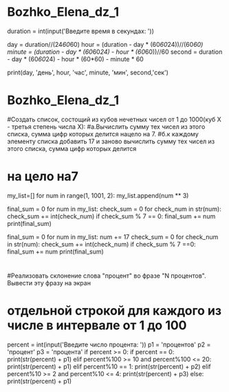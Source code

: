 # Bozhko_Elena_dz_1

duration = int(input('Введите время в секундах: '))

day = duration//(24*60*60)
hour = (duration - day * (60*60*24))//(60*60)
minute = (duration - day * (60*60*24) - hour * (60*60))//60
second = duration - day * (60*60*24) - hour * (60*60) - minute * 60


print(day, 'день', hour, 'час', minute, 'мин', second,'сек')
# Bozhko_Elena_dz_1

#Создать список, состощий из кубов нечетных чисел от 1 до 1000(куб Х - третья степень числа Х):
#а.Вычислить сумму тех чисел из этого списка, сумма цифр которых делится нацело на 7.
#б.к каждому элементу списка добавить 17 и заново вычислить сумму тех чисел из этого списка, сумма цифр которых делится
# на цело на7

my_list=[]
for num in range(1, 1001, 2):
   my_list.append(num ** 3)

final_sum = 0
for num in my_list:
    check_sum = 0
    for check_num in str(num):
       check_sum += int(check_num)
    if check_sum % 7 == 0:
       final_sum += num
print(final_sum)

final_sum = 0
for num in my_list:
   num += 17
   check_sum = 0
   for check_num in str(num):
      check_sum += int(check_num)
   if check_sum % 7 ==0:
      final_sum += num
print(final_sum)




#
#Реализовать склонение слова "процент" во фразе "N процентов". Вывести эту фразу на экран
# отдельной строкой для каждого из числе в интервале от 1 до 100


percent = int(input('Введите число процента: '))
p1 = 'процентов'
p2 = 'процент'
p3 = 'процента'
if percent >= 0:
    if percent == 0:
        print(str(percent) + p1)
    elif percent%100 >= 10 and percent%100 <= 20:
        print(str(percent) + p1)
    elif percent%10 == 1:
        print(str(percent) + p2)
    elif percent%10 >= 2 and percent%10 <= 4:
        print(str(percent) + p3)
else:
  print(str(percent) + p1)
